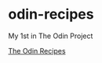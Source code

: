# odin-recipes
 My 1st in The Odin Project
 
<a href="https://www.youtube.com/watch?v=-7MYaP3ceu4" target="_blank">The Odin Recipes</a>

